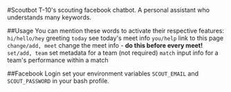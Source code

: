 #Scoutbot
T-10's scouting facebook chatbot. A personal assistant who understands many keywords.

##Usage
You can mention these words to activate their respective features:
`hi/hello/hey` greeting
`today` see today's meet info
`you/help` link to this page
`change/add, meet` change the meet info - **do this before every meet!**
`set/add, team` set metadata for a team (not required)
`match` input info for a team's performance within a match

##Facebook Login
set your environment variables `SCOUT_EMAIL` and `SCOUT_PASSWORD` in your bash profile.
